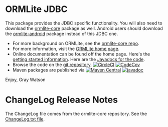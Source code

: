 ORMLite JDBC
============

This package provides the JDBC specific functionality.  You will also need to download the [ormlite-core](https://github.com/j256/ormlite-core)
package as well.  Android users should download the [ormlite-android](https://github.com/j256/ormlite-android) package
instead of this JDBC one.

* For more background on ORMLite, see the [ormlite-core repo](https://github.com/j256/ormlite-core).
* For more information, visit the [ORMLite home page](http://ormlite.com/).	
* Online documentation can be found off the home page.  Here's the [getting started information](http://ormlite.com/docs/getting-started).
Here are the [Javadocs for the code](http://ormlite.com/javadoc/ormlite-jdbc/).
* Browse the code on the [git repository](https://github.com/j256/ormlite-jdbc).  [![CircleCI](https://circleci.com/gh/j256/ormlite-jdbc.svg?style=svg)](https://circleci.com/gh/j256/ormlite-jdbc) [![CodeCov](https://img.shields.io/codecov/c/github/j256/ormlite-jdbc.svg)](https://codecov.io/github/j256/ormlite-jdbc/)
* Maven packages are published via [![Maven Central](https://maven-badges.herokuapp.com/maven-central/com.j256.ormlite/ormlite-jdbc/badge.svg?style=flat-square)](https://maven-badges.herokuapp.com/maven-central/com.j256.ormlite/ormlite-jdbc/) [![javadoc](https://javadoc.io/badge2/com.j256.ormlite/ormlite-jdbc/javadoc.svg)](https://javadoc.io/doc/com.j256.ormlite/ormlite-jdbc)

Enjoy, Gray Watson

# ChangeLog Release Notes

The ChangeLog file comes from the ormlite-core repository.  See the
[ChangeLog.txt file](https://github.com/j256/ormlite-core/blob/master/src/main/javadoc/doc-files/changelog.txt).
